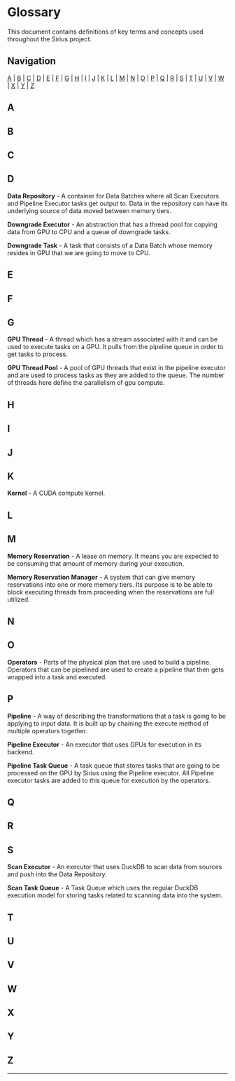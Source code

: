 # Glossary

This document contains definitions of key terms and concepts used throughout the Sirius project.

## Navigation

[A](#a) | [B](#b) | [C](#c) | [D](#d) | [E](#e) | [F](#f) | [G](#g) | [H](#h) | [I](#i) | [J](#j) | [K](#k) | [L](#l) | [M](#m) | [N](#n) | [O](#o) | [P](#p) | [Q](#q) | [R](#r) | [S](#s) | [T](#t) | [U](#u) | [V](#v) | [W](#w) | [X](#x) | [Y](#y) | [Z](#z)

## A

## B

## C

## D

**Data Repository** - A container for Data Batches where all Scan Executors and Pipeline Executor tasks get output to. Data in the repository can have its underlying source of data moved between memory tiers.

**Downgrade Executor** - An abstraction that has a thread pool for copying data from GPU to CPU and a queue of downgrade tasks.

**Downgrade Task** - A task that consists of a Data Batch whose memory resides in GPU that we are going to move to CPU.

## E

## F

## G

**GPU Thread** - A thread which has a stream associated with it and can be used to execute tasks on a GPU. It pulls from the pipeline queue in order to get tasks to process.

**GPU Thread Pool** - A pool of GPU threads that exist in the pipeline executor and are used to process tasks as they are added to the queue. The number of threads here define the parallelism of gpu compute.

## H

## I

## J

## K

**Kernel** - A CUDA compute kernel.

## L

## M

**Memory Reservation** - A lease on memory. It means you are expected to be consuming that amount of memory during your execution.

**Memory Reservation Manager** - A system that can give memory reservations into one or more memory tiers. Its purpose is to be able to block executing threads from proceeding when the reservations are full utilized.

## N

## O

**Operators** - Parts of the physical plan that are used to build a pipeline. Operators that can be pipelined are used to create a pipeline that then gets wrapped into a task and executed.

## P

**Pipeline** - A way of describing the transformations that a task is going to be applying to input data. It is built up by chaining the execute method of multiple operators together.

**Pipeline Executor** - An executor that uses GPUs for execution in its backend.

**Pipeline Task Queue** - A task queue that stores tasks that are going to be processed on the GPU by Sirius using the Pipeline executor. All Pipeline executor tasks are added to this queue for execution by the operators.

## Q

## R

## S

**Scan Executor** - An executor that uses DuckDB to scan data from sources and push into the Data Repository.

**Scan Task Queue** - A Task Queue which uses the regular DuckDB execution model for storing tasks related to scanning data into the system.

## T

## U

## V

## W

## X

## Y

## Z

---

